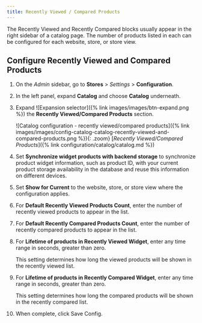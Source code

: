 ```yaml
---
title: Recently Viewed / Compared Products
---
```


The Recently Viewed and Recently Compared blocks usually appear in the right sidebar of a catalog page. The number of products listed in each can be configured for each website, store, or store view.

## Configure Recently Viewed and Compared Products

1. On the _Admin_ sidebar, go to **Stores** > _Settings_ > **Configuration**.

1. In the left panel, expand **Catalog** and choose **Catalog** underneath.

1. Expand ![Expansion selector]({% link images/images/btn-expand.png %}) the **Recently Viewed/Compared Products** section.

   ![Catalog configuration - recently viewed/compared products]({% link images/images/config-catalog-catalog-recently-viewed-and-compared-products.png %}){: .zoom}
   [_Recently Viewed/Compared Products_]({% link configuration/catalog/catalog.md %})

1. Set **Synchronize widget products with backend storage** to synchronize product widget information, such as product ID, with your current product storage availability in the database and reuse this information on different devices.

1. Set **Show for Current** to the website, store, or store view where the configuration applies.

1. For **Default Recently Viewed Products Count**, enter the number of recently viewed products to appear in the list.

1. For **Default Recently Compared Products Count**, enter the number of recently compared products to appear in the list.

1. For **Lifetime of products in Recently Viewed Widget**, enter any time range in seconds, greater than zero.

   This setting determines how long the viewed products will be shown in the recently viewed list.

1. For **Lifetime of products in Recently Compared Widget**, enter any time range in seconds, greater than zero.

   This setting determines how long the compared products will be shown in the recently compared list.

1. When complete, click <span class="btn">Save Config</span>.
